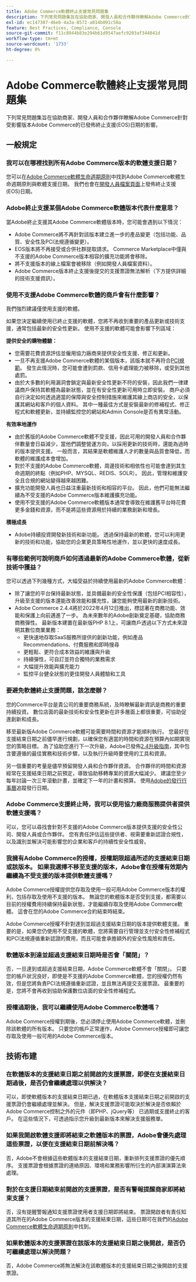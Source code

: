 ```yaml
---
title: Adobe Commerce軟體終止支援常見問題集
description: 下列常見問題集旨在協助商家、開發人員和合作夥伴瞭解Adobe Commerce針對受影響版本Adobe Commerce的已發佈終止支援(EOS)日期的影響。
exl-id: ec147307-46eb-4a3a-8572-a014b091c58a
feature: Best Practices, Compliance, Console
source-git-commit: f11c8944b83e294b61d9547aefc9203af344041d
workflow-type: tm+mt
source-wordcount: '1733'
ht-degree: 0%

---
```


# Adobe Commerce軟體終止支援常見問題集

下列常見問題集旨在協助商家、開發人員和合作夥伴瞭解Adobe Commerce針對受影響版本Adobe Commerce的已發佈終止支援(EOS)日期的影響。

## 一般規定

### 我可以在哪裡找到所有Adobe Commerce版本的軟體支援日期？

您可以在[Adobe Commerce軟體生命週期原則](https://www.adobe.com/content/dam/cc/en/legal/terms/enterprise/pdfs/Adobe-Commerce-Software-Lifecycle-Policy.pdf)中找到Adobe Commerce軟體生命週期原則與軟體支援日期。 我們也會在[開發人員檔案頁面](https://devdocs.magento.com/release/released-versions.html)上發佈終止支援(EOS)日期。

### Adobe終止支援某個Adobe Commerce軟體版本代表什麼意思？

當Adobe終止支援其Adobe Commerce軟體版本時，您可能會遇到以下情況：

* Adobe Commerce將不再針對該版本建立進一步的產品變更（包括功能、品質、安全性及PCI法規遵循變更）。
* EOS版本將不再接受或合併社群提取請求。 Commerce Marketplace中僅與不支援的Adobe Commerce版本相容的擴充功能將會移除。
* 將不支援版本的線上檔案會被移除（例如開發人員檔案資料）。
* Adobe Commerce版本終止支援後提交的支援票證無法解析（下方提供詳細的技術支援資訊）。

### 使用不支援Adobe Commerce軟體的商戶會有什麼影響？

我們強烈建議僅使用支援的軟體。

如果您決定繼續使用已終止支援的軟體，您將不再收到重要的產品更新或技術支援，通常包括最新的安全性更新。 使用不支援的軟體可能會影響下列區域：

**提供安全的購物體驗：**

* 您需要花費資源評估並僱用協力廠商來提供安全性支援、修正和更新。
* 一旦不再支援Adobe Commerce軟體的某個版本，該版本就不再符合[PCI規範](https://www.pcisecuritystandards.org/pci_security/maintaining_payment_security)。 發生此情況時，您可能會遭到罰款、信用卡處理能力被移除，或受到其他處罰。
* 由於大多數的利用漏洞會鎖定與最新安全性更新不符的安裝，因此我們一律建議商戶保持其軟體為最新狀態，並在有安全性更新可用時立即安裝。 商戶必須自行決定如何透過適當的保障與安全控制措施來維護其線上商店的安全，以保護其網站和客戶的個人資料。 其中一種最佳方式是安裝最新的修補程式、修正程式和軟體更新，並持續監控您的網站和Admin Console是否有異常活動。

**有效率地運作**

* 由於舊版的Adobe Commerce軟體不受支援，因此可用的開發人員和合作夥伴數量會日益減少，當他們調整營運方向，以採用更新的技術時，還能為過時的版本提供支援。 一般而言，其結果是軟體維護人才的數量與品質會降低，而軟體的維護成本會增加。
* 對於不支援的Adobe Commerce軟體，周邊技術和相依性也可能會達到其生命週期的終點（例如PHP、MYSQL、REDIS、SOLR）。 因此，管理和維護安全且合規的網站變得越來越困難。
* 擴充功能開發人員也日益注重最新技術和相容的平台。 因此，他們可能無法繼續為不受支援的Adobe Commerce版本維護擴充功能。
* 使用不受支援的Adobe Commerce軟體版本通常會導致在維護舊平台時花費更多金錢和資源，而不是將這些資源用於持續的業務創新和增長。

**積極成長**

* Adobe持續投資開發新技術和新功能。 透過保持最新的軟體，您可以利用更新的技術和功能，協助您的企業更具策略性地運作，並以更快的速度成長。

### 有哪些範例可說明商戶如何透過最新的Adobe Commerce軟體，從新技術中獲益？

您可以透過下列幾種方式，大幅受益於持續使用最新的Adobe Commerce軟體：

* 除了讓您的平台保持最新狀態，並具備最新的安全性保護（包括PCI相容性），升級至支援的版本還能改善效能和擴充性，讓您能夠使用最新的創新技術。
* Adobe Commerce 2.4.4將於2022年4月12日推出，標誌著在商務功能、效能和保護上向前邁進了一步。 為未來數年的Adobe創新奠定基礎，協助商務商務彈性。 最新版本建置在最新版PHP 8.1上，可讓商戶透過以下方式未來證明其數位商業業務：
   * 更快速地存取SaaS服務所提供的創新功能，例如產品Recommendations、付費服務和即時搜尋
   * 更輕鬆、更符合成本效益的維護與升級
   * 持續彈性，可自訂並符合獨特的業務需求
   * 大幅提升效能與擴充能力
   * 監控平台健全狀態的更佳開發人員體驗和工具

### 要避免軟體終止支援問題，該怎麼辦？

您的Commerce平台是貴公司的重要商務系統，及時瞭解最新資訊是商務的重要持續投資。 數位店面的最新技術和安全性更新在許多層面上都很重要，可協助促進創新和成長。

移至最新版Adobe Commerce軟體可能需要時間和資源才能順利執行。 您最好在支援結束日期之前儘早進行規劃，以確保您有適當的時間和資源在預算內如期實現您的策略目標。 為了協助您進行下一次升級，Adobe已發佈[2.4升級指南](https://experienceleague.adobe.com/docs/commerce-operations/assets/adobe-commerce-2-4-upgrade-guide.pdf)，其中包含要遵循的最佳實務和技術步驟，以及執行升級時要使用的工具和資源。

另一個重要的考量是儘早預留開發人員和合作夥伴資源。 合作夥伴的時間和資源經常在支援結束日期之前預定，導致協助移轉專案的資源大幅減少。 建議您至少每年討論一次三年滾動計畫，並確定下一年的計畫和預算。 使用[Adobe的發行行事曆](https://devdocs.magento.com/release/)追蹤發行日期。

### Adobe Commerce支援終止時，我可以使用協力廠商服務提供者提供軟體支援嗎？

可以，您可以尋找會針對不支援的Adobe Commerce版本提供支援的安全性公司、開發人員或合作夥伴。 您有責任評估這些提供者、視需要重新認證合規性，以及識別並解決可能影響您的企業和客戶的持續性安全性威脅。

### 我擁有Adobe Commerce的授權，授權期限超過所述的支援結束日期或該版本。 如果我選擇不移至支援的版本，Adobe會在授權有效期內繼續為不受支援的版本提供軟體支援嗎？

Adobe Commerce授權提供您存取及使用一般可用Adobe Commerce版本的權利，包括存取及使用不支援的版本。 無論您的軟體版本是否受到支援，都需要以目前的授權費用持續保持最新狀態，才能繼續存取及使用Adobe Commerce軟體。 這會在您的Adobe Commerce合約結束時結束。

Adobe Commerce授權不針對達到並超過支援結束日期的版本提供軟體支援。 重要的是，如果您仍使用不受支援的軟體，您將需要自行管理並支付安全性修補程式和PCI法規遵循重新認證的費用，而且可能會承擔額外的安全性風險和責任。

### 軟體版本到達並超過支援結束日期時是否會「關閉」？

否，一旦達到或超過支援結束日期，Adobe Commerce軟體不會「關閉」。 只要您的帳戶狀況良好，即使是不支援的Adobe Commerce軟體，您的授權仍然有效，但是您將負責PCI法規遵循重新認證，並且無法再提交支援票證。 最重要的是，您將不會再收到協助保護數位店面的安全性修補程式。

### 授權過期後，我可以繼續使用Adobe Commerce軟體嗎？

Adobe Commerce授權到期後，您必須停止使用Adobe Commerce軟體，並刪除該軟體的所有版本。 只要您的帳戶正常運作，Adobe Commerce授權即可讓您存取及使用一般可用的Adobe Commerce版本。

## 技術布建

### 在軟體版本的支援結束日期之前開啟的支援票證，即便在支援結束日期過後，是否仍會繼續處理以供解決？

可以，即使軟體版本的支援結束日期已過，在軟體版本支援結束日期之前開啟的支援票證仍會繼續處理並解決。 但是，解決支援票證可能取決於解決是否依賴於Adobe Commerce控制之外的元件（即PHP、jQuery等） 已過期或支援終止的客戶。 在這些情況下，可透過指示您升級到最新版本來解決支援服務單。

### 如果我開啟軟體支援即將結束之軟體版本的票證，Adobe會優先處理這些票證，以便在支援結束日期前解決嗎？

否，Adobe不會根據這些軟體版本的支援結束日期，重新排列支援票證的優先順序。 支援票證會根據票證的連絡原因、環境和業務影響所衍生的內部演演算法來處理。

### 對於在支援日期結束前開啟的支援票證，是否有警報提醒商家即將結束支援？

否，沒有提醒警報通知支援票證使用者支援日期即將結束。 票證開啟者有責任知道其所在的Adobe Commerce版本的支援結束日期，這些日期可在我們的[Adobe Commerce軟體生命週期原則](https://magento.com/sites/default/files/magento-software-lifecycle-policy.pdf)中找到。

### 如果軟體版本的支援票證在該版本的支援結束日期之後開啟，是否仍可繼續處理以解決問題？

否，Adobe Commerce將無法解決在該軟體版本的支援結束日期之後開啟的支援票證。
